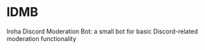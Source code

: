 # IDMB
Iroha Discord Moderation Bot: a small bot for basic Discord-related moderation functionality
